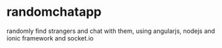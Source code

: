 # randomchatapp
randomly find strangers and chat with them, using angularjs, nodejs and ionic framework and socket.io
